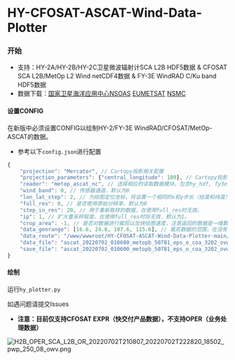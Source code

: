 # HY-CFOSAT-ASCAT-Wind-Data-Plotter
 
 ### 开始
 * 支持：HY-2A/HY-2B/HY-2C卫星微波辐射计SCA L2B HDF5数据 & CFOSAT SCA L2B/MetOp L2 Wind netCDF4数据 & FY-3E WindRAD C/Ku band HDF5数据
 * 数据下载：[国家卫星海洋应用中心NSOAS](https://osdds.nsoas.org.cn) [EUMETSAT](https://www.eumetsat.int/) [NSMC](http://satellite.nsmc.org.cn/PortalSite/Data/Satellite.aspx)
 
#### 设置CONFIG
在新版中必须设置CONFIG以绘制HY-2/FY-3E WindRAD/CFOSAT/MetOp-ASCAT的数据。
* 参考以下`config.json`进行配置
```javascript
{
    "projection": "Mercator", // Cartopy投影相关配置
    "projection_parameters": {"central_longitude": 180}, // Cartopy投影相关配置
    "reader": "metop_ascat_nc", // 选择相应的读取数据模块，包含hy_hdf, fy3e_hdf, cfosat_nc和metop_ascat_nc
    "wind_band": 0, // 传感器通道，默认为0
    "lon_lat_step": 2, // 为绘图定位坐标，将设置一个相同的x和y步长（经度和纬度）。
    "full_res": 0, // 是否使用原始分辨率，默认为0
    "step_in_res": 20, // 用于重新取样的数据，在使用full_res时无效。
    "ip": 1, // 扩大重采样程度，在使用full_res时将无效，默认为1。
    "crop_area": -1, // 是否对数据进行裁剪以加快绘图速度，注意返回的数据是一维数组类型。
    "data_georange": [16.6, 24.6, 107.6, 115.6], // 裁剪数据的范围，在没有使用crop_area的情况下无效。
    "data_route": "/www/wwwroot/HY-CFOSAT-ASCAT-Wind-Data-Plotter-main/", // 文件路径, 需要在最后加上"/"
    "data_file": "ascat_20220702_010600_metopb_50781_eps_o_coa_3202_ovw.l2.nc", // 输入文件名
    "save_file": "ascat_20220702_010600_metopb_50781_eps_o_coa_3202_ovw_l2" // 输出文件名
}
```
#### 绘制
运行`hy_plotter.py`

如遇问题请提交Issues  
 
 *  ****注意：目前仅支持CFOSAT EXPR（快交付产品数据），不支持OPER（业务处理数据）****
 
![H2B_OPER_SCA_L2B_OR_20220702T210807_20220702T222820_18502_pwp_250_08_owv.png](https://user-images.githubusercontent.com/79071461/177023454-2a3c70ad-6415-4dff-a448-3ac51e667b5d.png)
